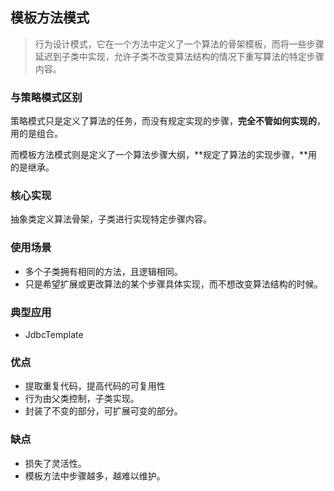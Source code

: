 ## 模板方法模式

> 行为设计模式，它在一个方法中定义了一个算法的骨架模板，而将一些步骤延迟到子类中实现，允许子类不改变算法结构的情况下重写算法的特定步骤内容。



### 与策略模式区别

策略模式只是定义了算法的任务，而没有规定实现的步骤，**完全不管如何实现的**，用的是组合。

而模板方法模式则是定义了一个算法步骤大纲，**规定了算法的实现步骤，**用的是继承。



### 核心实现

抽象类定义算法骨架，子类进行实现特定步骤内容。



### 使用场景

- 多个子类拥有相同的方法，且逻辑相同。
- 只是希望扩展或更改算法的某个步骤具体实现，而不想改变算法结构的时候。



### 典型应用

- JdbcTemplate



### 优点

- 提取重复代码，提高代码的可复用性
- 行为由父类控制，子类实现。
- 封装了不变的部分，可扩展可变的部分。



### 缺点

- 损失了灵活性。
- 模板方法中步骤越多，越难以维护。
